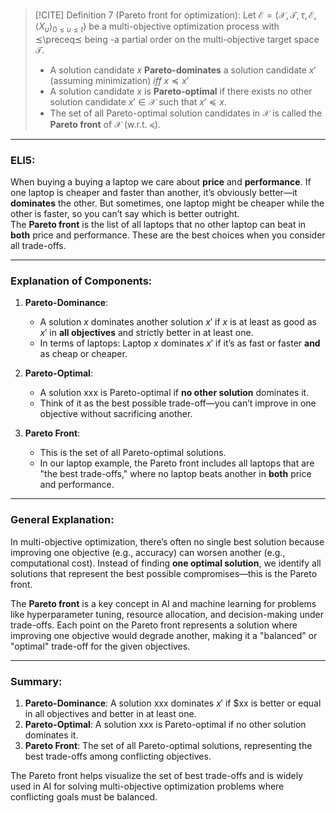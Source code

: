 >[!CITE] Definition 7 (Pareto front for optimization):
Let $\mathcal{E} = (\mathcal{X}, \mathcal{T}, \tau, \mathcal{E}, \langle X_u \rangle_{0 \leq u \leq t})$ be a multi-objective optimization process with ⪯\preceq⪯ being -a partial order on the multi-objective target space $\mathcal{T}$.
> - A solution candidate $x$ **Pareto-dominates** a solution candidate $x'$ (assuming minimization) $iff$ $x \preceq x'$
> - A solution candidate $x$ is **Pareto-optimal** if there exists no other solution candidate $x' \in \mathcal{X}$ such that $x' \preceq x$.
> - The set of all Pareto-optimal solution candidates in $\mathcal{X}$ is called the **Pareto front** of $\mathcal{X}$ (w.r.t. $\preceq$).

---

### ELI5:
When buying a buying a laptop we care about **price** and **performance**. If one laptop is cheaper and faster than another, it’s obviously better—it **dominates** the other. But sometimes, one laptop might be cheaper while the other is faster, so you can’t say which is better outright.  
The **Pareto front** is the list of all laptops that no other laptop can beat in **both** price and performance. These are the best choices when you consider all trade-offs.

---

### Explanation of Components:

1. **Pareto-Dominance**:
    
    - A solution $x$ dominates another solution $x'$ if $x$ is at least as good as $x'$ in **all objectives** and strictly better in at least one.
    - In terms of laptops: Laptop $x$ dominates $x′$ if it’s as fast or faster **and** as cheap or cheaper.
2. **Pareto-Optimal**:
    - A solution xxx is Pareto-optimal if **no other solution** dominates it.
    - Think of it as the best possible trade-off—you can’t improve in one objective without sacrificing another.
3. **Pareto Front**:
    - This is the set of all Pareto-optimal solutions.
    - In our laptop example, the Pareto front includes all laptops that are "the best trade-offs," where no laptop beats another in **both** price and performance.

---

### General Explanation:

In multi-objective optimization, there’s often no single best solution because improving one objective (e.g., accuracy) can worsen another (e.g., computational cost). Instead of finding **one optimal solution**, we identify all solutions that represent the best possible compromises—this is the Pareto front.

The **Pareto front** is a key concept in AI and machine learning for problems like hyperparameter tuning, resource allocation, and decision-making under trade-offs. Each point on the Pareto front represents a solution where improving one objective would degrade another, making it a "balanced" or "optimal" trade-off for the given objectives.

---

### Summary:

1. **Pareto-Dominance**: A solution xxx dominates $x'$ if $xx is better or equal in all objectives and better in at least one.
2. **Pareto-Optimal**: A solution xxx is Pareto-optimal if no other solution dominates it.
3. **Pareto Front**: The set of all Pareto-optimal solutions, representing the best trade-offs among conflicting objectives.

The Pareto front helps visualize the set of best trade-offs and is widely used in AI for solving multi-objective optimization problems where conflicting goals must be balanced.